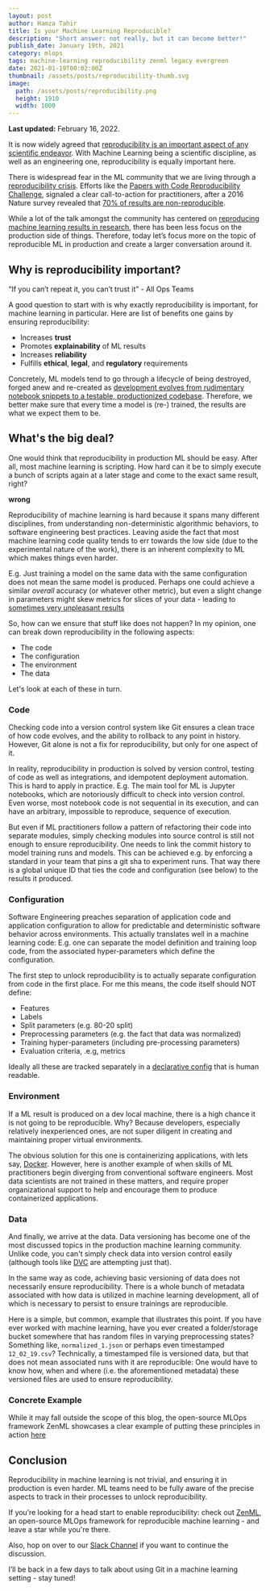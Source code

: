 ```yaml
---
layout: post
author: Hamza Tahir
title: Is your Machine Learning Reproducible?
description: "Short answer: not really, but it can become better!"
publish_date: January 19th, 2021
category: mlops
tags: machine-learning reproducibility zenml legacy evergreen
date: 2021-01-19T00:02:00Z
thumbnail: /assets/posts/reproducibility-thumb.svg
image:
  path: /assets/posts/reproducibility.png
  height: 1910
  width: 1000
---
```


**Last updated:** February 16, 2022.

It is now widely agreed that
[reproducibility is an important aspect of any scientific endeavor](https://blog.ml.cmu.edu/2020/08/31/5-reproducibility/).
With Machine Learning being a scientific discipline, as well as an engineering
one, reproducibility is equally important here.

There is widespread fear in the ML community that we are living through a
[reproducibility crisis](https://www.wired.com/story/artificial-intelligence-confronts-reproducibility-crisis).
Efforts like the
[Papers with Code Reproducibility Challenge](https://paperswithcode.com/rc2020),
signaled a clear call-to-action for practitioners, after a 2016 Nature survey
revealed that
[70% of results are non-reproducible](https://www.nature.com/news/1-500-scientists-lift-the-lid-on-reproducibility-1.19970).

While a lot of the talk amongst the community has centered on
[reproducing machine learning results in research](https://www.sciencedirect.com/science/article/pii/S2666389920300933),
there has been less focus on the production side of things. Therefore, today
let’s focus more on the topic of reproducible ML in production and create a
larger conversation around it.

## Why is reproducibility important?

<div class="text-center py-3 blockquote">
  “If you can’t repeat it, you can’t trust it” - All Ops Teams
</div>

A good question to start with is why exactly reproducibility is important, for
machine learning in particular. Here are list of benefits one gains by ensuring
reproducibility:

- Increases **trust**
- Promotes **explainability** of ML results
- Increases **reliability**
- Fulfills **ethical**, **legal**, and **regulatory** requirements

Concretely, ML models tend to go through a lifecycle of being destroyed, forged
anew and re-created as
[development evolves from rudimentary notebook snippets to a testable, productionized codebase](https://blog.zenml.io/technical_debt/).
Therefore, we better make sure that every time a model is (re-) trained, the
results are what we expect them to be.

## What's the big deal?

One would think that reproducibility in production ML should be easy. After all,
most machine learning is scripting. How hard can it be to simply execute a bunch
of scripts again at a later stage and come to the exact same result, right?

**wrong**

Reproducibility of machine learning is hard because it spans many different
disciplines, from understanding non-deterministic algorithmic behaviors, to
software engineering best practices. Leaving aside the fact that most machine
learning code quality tends to err towards the low side (due to the experimental
nature of the work), there is an inherent complexity to ML which makes things
even harder.

E.g. Just training a model on the same data with the same configuration does not
mean the same model is produced. Perhaps one could achieve a similar _overall_
accuracy (or whatever other metric), but even a slight change in parameters
might skew metrics for slices of your data - leading to
[sometimes very unpleasant results](https://www.theverge.com/2018/1/12/16882408/google-racist-gorillas-photo-recognition-algorithm-ai)

So, how can we ensure that stuff like does not happen? In my opinion, one can
break down reproducibility in the following aspects:

- The code
- The configuration
- The environment
- The data

Let's look at each of these in turn.

### Code

Checking code into a version control system like Git ensures a clean trace of
how code evolves, and the ability to rollback to any point in history. However,
Git alone is not a fix for reproducibility, but only for one aspect of it.

In reality, reproducibility in production is solved by version control, testing
of code as well as integrations, and idempotent deployment automation. This is
hard to apply in practice. E.g. The main tool for ML is Jupyter notebooks, which
are notoriously difficult to check into version control. Even worse, most
notebook code is not sequential in its execution, and can have an arbitrary,
impossible to reproduce, sequence of execution.

But even if ML practitioners follow a pattern of refactoring their code into
separate modules, simply checking modules into source control is still not
enough to ensure reproducibility. One needs to link the commit history to model
training runs and models. This can be achieved e.g. by enforcing a standard in
your team that pins a git sha to experiment runs. That way there is a global
unique ID that ties the code and configuration (see below) to the results it
produced.

### Configuration

Software Engineering preaches separation of application code and application
configuration to allow for predictable and deterministic software behavior
across environments. This actually translates well in a machine learning code:
E.g. one can separate the model definition and training loop code, from the
associated hyper-parameters which define the configuration.

The first step to unlock reproducibility is to actually separate configuration
from code in the first place. For me this means, the code itself should NOT
define:

- Features
- Labels
- Split parameters (e.g. 80-20 split)
- Preprocessing parameters (e.g. the fact that data was normalized)
- Training hyper-parameters (including pre-processing parameters)
- Evaluation criteria, .e.g, metrics

Ideally all these are tracked separately in a
[declarative config](https://blog.zenml.io/declarative_configs_for_mlops/) that
is human readable.

### Environment

If a ML result is produced on a dev local machine, there is a high chance it is
not going to be reproducible. Why? Because developers, especially relatively
inexperienced ones, are not super diligent in creating and maintaining proper
virtual environments.

The obvious solution for this one is containerizing applications, with lets say,
[Docker](https://docker.com/). However, here is another example of when skills
of ML practitioners begin diverging from conventional software engineers. Most
data scientists are not trained in these matters, and require proper
organizational support to help and encourage them to produce containerized
applications.

### Data

And finally, we arrive at the data. Data versioning has become one of the most
discussed topics in the production machine learning community. Unlike code, you
can't simply check data into version control easily (although tools like
[DVC](https://dvc.org) are attempting just that).

In the same way as code, achieving basic versioning of data does not necessarily
ensure reproducibility. There is a whole bunch of metadata associated with how
data is utilized in machine learning development, all of which is necessary to
persist to ensure trainings are reproducible.

Here is a simple, but common, example that illustrates this point. If you have
ever worked with machine learning, have you ever created a folder/storage bucket
somewhere that has random files in varying preprocessing states? Something like,
`normalized_1.json` or perhaps even timestamped `12_02_19.csv`? Technically, a
timestamped file is versioned data, but that does not mean associated runs with
it are reproducible: One would have to know how, when and where (i.e. the
aforementioned metadata) these versioned files are used to ensure
reproducibility.

### Concrete Example

While it may fall outside the scope of this blog, the open-source MLOps
framework ZenML showcases a clear example of putting these principles in action
[here](https://docs.zenml.io/)

## Conclusion

Reproducibility in machine learning is not trivial, and ensuring it in
production is even harder. ML teams need to be fully aware of the precise
aspects to track in their processes to unlock reproducibility.

If you’re looking for a head start to enable reproducibility: check out
[ZenML](https://github.com/zenml-io/zenml), an open-source MLOps framework for
reproducible machine learning - and leave a star while you're there.

Also, hop on over to our [Slack Channel](https://zenml.io/slack-invite) if you
want to continue the discussion.

I’ll be back in a few days to talk about using Git in a machine learning
setting - stay tuned!
